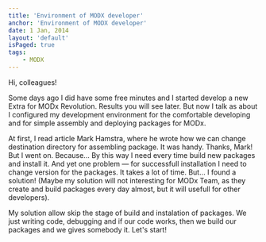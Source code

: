 ```yaml
---
title: 'Environment of MODX developer'
anchor: 'Environment of MODX developer'
date: 1 Jan, 2014
layout: 'default'
isPaged: true
tags:
    - MODX
---
```


Hi, colleagues!

Some days ago I did have some free minutes and I started develop a new Extra for MODx Revolution. Results you will see later. But now I talk as about I configured my development environment for the comfortable developing and for simple assembly and deploying packages for MODx.

<!-- cut -->

At first, I read article Mark Hamstra, where he wrote how we can change destination directory for assembling package. It was handy. Thanks, Mark! But I went on. Because… By this way I need every time build new packages and install it. And yet one problem — for successfull installation I need to change version for the packages. It takes a lot of time. But… I found a solution! (Maybe my solution will not interesting for MODx Team, as they create and build packages every day almost, but it will usefull for other developers).

My solution allow skip the stage of build and instalation of packages. We just writing code, debugging and if our code works, then we build our packages and we gives somebody it. Let's start!